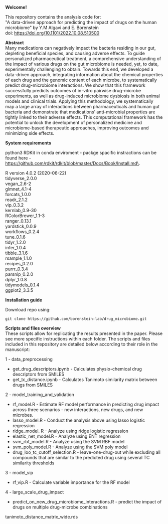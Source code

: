 

**Welcome!**  

This repository contains the analysis code for:   
"A data-driven approach for predicting the impact of drugs on the human microbiome" by Y.M Algavi and E. Borenstein  
doi: https://doi.org/10.1101/2022.10.08.510500 

**Abstract**  
Many medications can negatively impact the bacteria residing in our gut, depleting beneficial species, and causing adverse effects. To guide personalized pharmaceutical treatment, a comprehensive understanding of the impact of various drugs on the gut microbiome is needed, yet, to date, experimentally challenging to obtain. Towards this end, we developed a data-driven approach, integrating information about the chemical properties of each drug and the genomic content of each microbe, to systematically predict drug-microbiome interactions. We show that this framework successfully predicts outcomes of in-vitro pairwise drug-microbe experiments, as well as drug-induced microbiome dysbiosis in both animal models and clinical trials. Applying this methodology, we systematically map a large array of interactions between pharmaceuticals and human gut bacteria and demonstrate that medications’ anti-microbial properties are tightly linked to their adverse effects. This computational framework has the potential to unlock the development of personalized medicine and microbiome-based therapeutic approaches, improving outcomes and minimizing side effects. 

**System requirements**

python3
RDKit in conda enviroment - packge spacific instractions can be found here - https://github.com/rdkit/rdkit/blob/master/Docs/Book/Install.md\.

R version 4.0.2 (2020-06-22)    
tidyverse_2.0.0    
vegan_2.6-2     
glmnet_4.1-4         
forcats_1.0.0            
readr_2.1.2           
vip_0.3.2           
kernlab_0.9-30           
RColorBrewer_1.1-3         
ranger_0.13.1       
yardstick_0.0.9       
workflows_0.2.4       
tune_0.1.6         
tidyr_1.2.0         
infer_1.0.4         
tibble_3.1.6        
rsample_1.1.0          
recipes_0.2.0       
purrr_0.3.4           
parsnip_0.2.0      
dplyr_1.0.8          
tidymodels_0.1.4         
ggplot2_3.3.5          

**Installation guide**    

Download repo using: 
````
git clone https://github.com/borenstein-lab/drug_microbiome.git 
````
 

**Scripts and files overview**    
These scripts allow for replicating the results presented in the paper. 
Please see more specific instructions within each folder.
The scripts and files included in this repository are detailed below according to their role in the manuscript:  

1 - data_preprocessing  
- get_drug_descriptors.ipynb - Calculates physio-chemical drug descriptors from SMILES   
- get_tc_distance.ipynb - Calculates Tanimoto similarity matrix between drugs from SMILES  

2 - model_training_and_validation  
- rf_model.R - Estimate RF model performance in predicting drug impact across three scenarios - new interactions, new drugs, and new microbes.  
- lasso_model.R - Conduct the analysis above using lasso logistic regression  
- ridge_model. R - Analyze using ridge logistic regression  
- elastic_net_model.R - Analyze using ENT regression  
- svm_rbf_model.R - Analyze using the SVM RBF model  
- svm_poly_model.R - Analyze using the SVM poly model  
- drug_loo_tc_cutoff_selection.R - leave-one-drug-out while excluding all compounds that are similar to the predicted drug using several TC similarity thresholds    

3 - model_vip 
 - rf_vip.R - Calculate variable importance for the RF model  
  
4 - large_scale_drug_impact
- predict_on_new_drug_microbiome_interactions.R - predict the impact of drugs on multiple drug-microbe combinations   
  

tanimoto_distance_matrix_wide.rds







